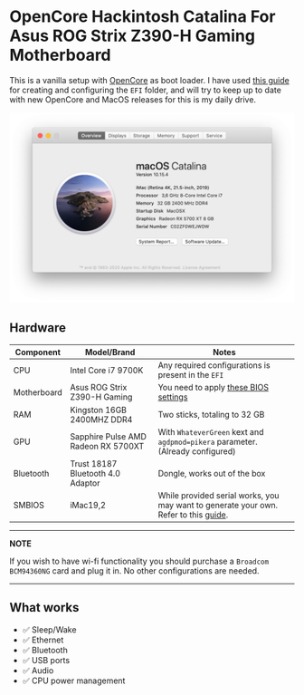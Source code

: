 # OpenCore Hackintosh Catalina For Asus ROG Strix Z390-H Gaming Motherboard
This is a vanilla setup with [OpenCore](https://github.com/acidanthera/OpenCorePkg "OpenCore") as boot loader. I have used [this guide](https://dortania.github.io/OpenCore-Install-Guide/, "OpenCore Desktop Guide") for creating and configuring the `EFI` folder, and will try to keep up to date with new OpenCore and MacOS releases for this is my daily drive.

![About This Mac](assets/about.png)

## Hardware 

| Component   | Model/Brand                         | Notes                                                                                                                                                                                  |
|-------------|-------------------------------------|----------------------------------------------------------------------------------------------------------------------------------------------------------------------------------------|
| CPU         | Intel Core i7 9700K                 | Any required configurations is present in the `EFI`                                                                                                                                    |
| Motherboard | Asus ROG Strix Z390-H Gaming        | You need to apply [these BIOS settings](https://dortania.github.io/OpenCore-Install-Guide/config.plist/coffee-lake.html#intel-bios-settings)                                           |
| RAM         | Kingston 16GB 2400MHZ DDR4          | Two sticks, totaling to 32 GB                                                                                                                                                          |
| GPU         | Sapphire Pulse AMD Radeon RX 5700XT | With `WhateverGreen` kext and `agdpmod=pikera` parameter. (Already configured)                                                                                                         |
| Bluetooth   | Trust 18187 Bluetooth 4.0 Adaptor   | Dongle, works out of the box                                                                                                                                                           |
| SMBIOS      | iMac19,2                            | While provided serial works, you may want to generate your own.   Refer to this [guide](https://dortania.github.io/OpenCore-Install-Guide/config.plist/coffee-lake.html#platforminfo). |

---
**NOTE**

If you wish to have wi-fi functionality you should purchase a `Broadcom BCM94360NG` card and plug it in. No other configurations are needed.

---


## What works

- :white_check_mark: Sleep/Wake
- :white_check_mark: Ethernet
- :white_check_mark: Bluetooth
- :white_check_mark: USB ports
- :white_check_mark: Audio
- :white_check_mark: CPU power management